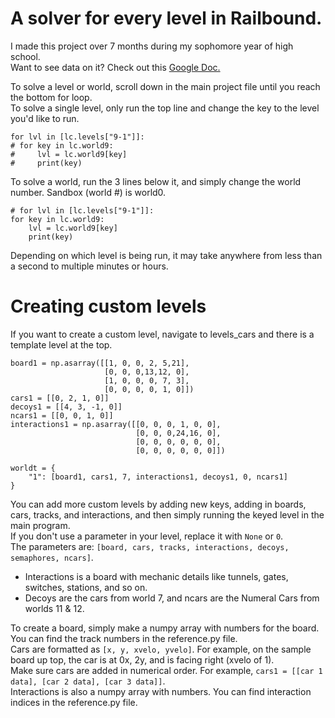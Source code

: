 # A solver for every level in Railbound.
I made this project over 7 months during my sophomore year of high school.  
Want to see data on it? Check out this [Google Doc.](https://docs.google.com/document/d/1gb9UQcFA16MThvKxfTPQSfTJFo51ytKI-Dpijypth2A/edit?usp=sharing)


To solve a level or world, scroll down in the main project file until you reach the bottom for loop.  
To solve a single level, only run the top line and change the key to the level you'd like to run.
```
for lvl in [lc.levels["9-1"]]:
# for key in lc.world9:
#     lvl = lc.world9[key]
#     print(key)
```

To solve a world, run the 3 lines below it, and simply change the world number. Sandbox (world #) is world0.
```
# for lvl in [lc.levels["9-1"]]:
for key in lc.world9:
    lvl = lc.world9[key]
    print(key)
```

Depending on which level is being run, it may take anywhere from less than a second to multiple minutes or hours.

# Creating custom levels
If you want to create a custom level, navigate to levels_cars and there is a template level at the top.
```
board1 = np.asarray([[1, 0, 0, 2, 5,21],
                     [0, 0, 0,13,12, 0],
                     [1, 0, 0, 0, 7, 3],
                     [0, 0, 0, 0, 1, 0]])
cars1 = [[0, 2, 1, 0]]
decoys1 = [[4, 3, -1, 0]]
ncars1 = [[0, 0, 1, 0]]
interactions1 = np.asarray([[0, 0, 0, 1, 0, 0],
                            [0, 0, 0,24,16, 0],
                            [0, 0, 0, 0, 0, 0],
                            [0, 0, 0, 0, 0, 0]])

worldt = {
    "1": [board1, cars1, 7, interactions1, decoys1, 0, ncars1]
}
```
You can add more custom levels by adding new keys, adding in boards, cars, tracks, and interactions, and then simply running the keyed level in the main program.  
If you don't use a parameter in your level, replace it with `None` or `0`.  
The parameters are: `[board, cars, tracks, interactions, decoys, semaphores, ncars]`.  
- Interactions is a board with mechanic details like tunnels, gates, switches, stations, and so on.  
- Decoys are the cars from world 7, and ncars are the Numeral Cars from worlds 11 & 12.  

To create a board, simply make a numpy array with numbers for the board. You can find the track numbers in the reference.py file.  
Cars are formatted as `[x, y, xvelo, yvelo]`. For example, on the sample board up top, the car is at 0x, 2y, and is facing right (xvelo of 1).  
Make sure cars are added in numerical order. For example, `cars1 = [[car 1 data], [car 2 data], [car 3 data]]`.  
Interactions is also a numpy array with numbers. You can find interaction indices in the reference.py file.  

